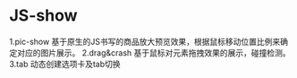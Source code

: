 # JS-show
1.pic-show  基于原生的JS书写的商品放大预览效果，根据鼠标移动位置比例来确定对应的图片展示。          2.drag&amp;crash 基于鼠标对元素拖拽效果的展示，碰撞检测。           3.tab  动态创建选项卡及tab切换
